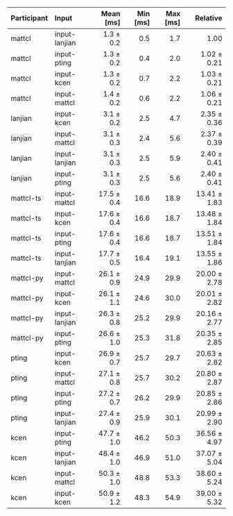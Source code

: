 | Participant | Input | Mean [ms] | Min [ms] | Max [ms] | Relative |
|:---|:---|---:|---:|---:|---:|
| mattcl | input-lanjian | 1.3 ± 0.2 | 0.5 | 1.7 | 1.00 |
| mattcl | input-pting | 1.3 ± 0.2 | 0.4 | 2.0 | 1.02 ± 0.21 |
| mattcl | input-kcen | 1.3 ± 0.2 | 0.7 | 2.2 | 1.03 ± 0.21 |
| mattcl | input-mattcl | 1.4 ± 0.2 | 0.6 | 2.2 | 1.06 ± 0.21 |
| lanjian | input-kcen | 3.1 ± 0.2 | 2.5 | 4.7 | 2.35 ± 0.36 |
| lanjian | input-mattcl | 3.1 ± 0.3 | 2.4 | 5.6 | 2.37 ± 0.39 |
| lanjian | input-lanjian | 3.1 ± 0.3 | 2.5 | 5.9 | 2.40 ± 0.41 |
| lanjian | input-pting | 3.1 ± 0.3 | 2.5 | 5.6 | 2.40 ± 0.41 |
| mattcl-ts | input-mattcl | 17.5 ± 0.4 | 16.6 | 18.9 | 13.41 ± 1.83 |
| mattcl-ts | input-kcen | 17.6 ± 0.4 | 16.6 | 18.7 | 13.48 ± 1.84 |
| mattcl-ts | input-pting | 17.6 ± 0.4 | 16.6 | 18.7 | 13.51 ± 1.84 |
| mattcl-ts | input-lanjian | 17.7 ± 0.5 | 16.4 | 19.1 | 13.55 ± 1.86 |
| mattcl-py | input-mattcl | 26.1 ± 0.9 | 24.9 | 29.9 | 20.00 ± 2.78 |
| mattcl-py | input-kcen | 26.1 ± 1.1 | 24.6 | 30.0 | 20.01 ± 2.82 |
| mattcl-py | input-lanjian | 26.3 ± 0.8 | 25.2 | 29.9 | 20.16 ± 2.77 |
| mattcl-py | input-pting | 26.6 ± 1.0 | 25.3 | 31.8 | 20.35 ± 2.85 |
| pting | input-kcen | 26.9 ± 0.7 | 25.7 | 29.7 | 20.63 ± 2.82 |
| pting | input-mattcl | 27.1 ± 0.8 | 25.7 | 30.2 | 20.80 ± 2.87 |
| pting | input-pting | 27.2 ± 0.7 | 26.2 | 29.9 | 20.85 ± 2.86 |
| pting | input-lanjian | 27.4 ± 0.9 | 25.9 | 30.1 | 20.99 ± 2.90 |
| kcen | input-pting | 47.7 ± 1.0 | 46.2 | 50.3 | 36.56 ± 4.97 |
| kcen | input-lanjian | 48.4 ± 1.0 | 46.9 | 51.0 | 37.07 ± 5.04 |
| kcen | input-mattcl | 50.3 ± 1.0 | 48.8 | 53.3 | 38.60 ± 5.24 |
| kcen | input-kcen | 50.9 ± 1.2 | 48.3 | 54.9 | 39.00 ± 5.32 |
